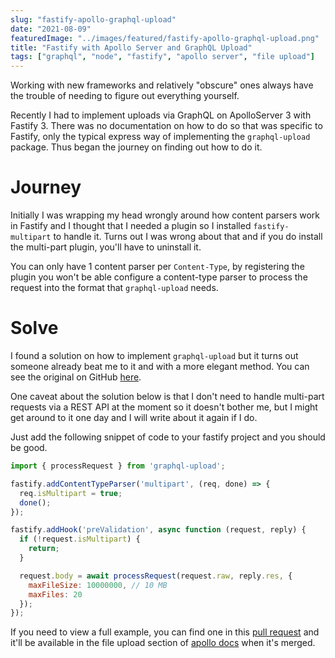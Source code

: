 ```yaml
---
slug: "fastify-apollo-graphql-upload"
date: "2021-08-09"
featuredImage: "../images/featured/fastify-apollo-graphql-upload.png"
title: "Fastify with Apollo Server and GraphQL Upload"
tags: ["graphql", "node", "fastify", "apollo server", "file upload"]
---
```


Working with new frameworks and relatively "obscure" ones always have the trouble of needing to figure out everything yourself.

Recently I had to implement uploads via GraphQL on ApolloServer 3 with Fastify 3. There was no documentation on how to do so that was specific to Fastify, only the typical express way of implementing the `graphql-upload` package. Thus began the journey on finding out how to do it.

# Journey

Initially I was wrapping my head wrongly around how content parsers work in Fastify and I thought that I needed a plugin so I installed `fastify-multipart` to handle it. Turns out I was wrong about that and if you do install the multi-part plugin, you'll have to uninstall it.

You can only have 1 content parser per `Content-Type`, by registering the plugin you won't be able configure a content-type parser to process the request into the format that `graphql-upload` needs.  

# Solve

I found a solution on how to implement `graphql-upload` but it turns out someone already beat me to it and with a more elegant method. You can see the original on GitHub [here](https://github.com/apollographql/apollo-server/issues/4975).

One caveat about the solution below is that I don't need to handle multi-part requests via a REST API at the moment so it doesn't bother me, but I might get around to it one day and I will write about it again if I do.

Just add the following snippet of code to your fastify project and you should be good.

```javascript
import { processRequest } from 'graphql-upload';

fastify.addContentTypeParser('multipart', (req, done) => {
  req.isMultipart = true;
  done();
});

fastify.addHook('preValidation', async function (request, reply) {
  if (!request.isMultipart) {
    return;
  }

  request.body = await processRequest(request.raw, reply.res, {
    maxFileSize: 10000000, // 10 MB
    maxFiles: 20
  });
});
```
If you need to view a full example, you can find one in this [pull request](https://github.com/apollographql/apollo-server/issues/4975) and it'll be available in the file upload section of [apollo docs](https://www.apollographql.com/docs/apollo-server/v3/data/file-uploads/) when it's merged.